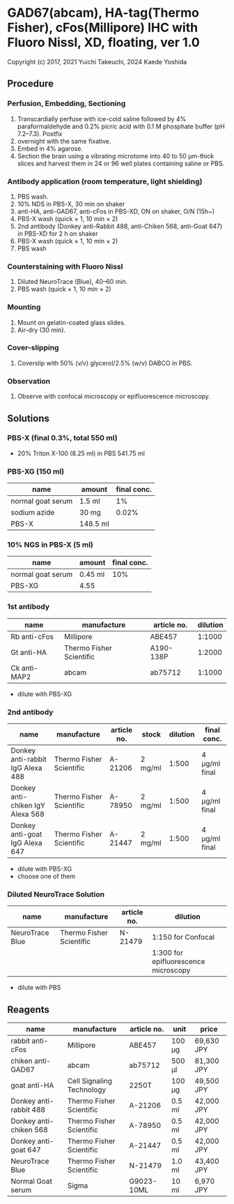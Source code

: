 # GAD67(abcam), HA-tag(Thermo Fisher), cFos(Millipore) IHC with Fluoro Nissl, XD, floating, ver 1.0
Copyright (c) 2017, 2021 Yuichi Takeuchi, 2024 Kaede Yoshida

## Procedure
### Perfusion, Embedding, Sectioning
1. Transcardially perfuse with ice-cold saline followed by 4% paraformaldehyde and 0.2% picric acid with 0.1 M phosphate buffer (pH 7.2–7.3). Postfix
2. overnight with the same fixative.
3. Embed in 4% agarose.
4. Section the brain using a vibrating microtome into 40 to 50 µm-thick slices and harvest them in 24 or 96 well plates containing saline or PBS.

### Antibody application (room temperature, light shielding)
1. PBS wash.
2. 10% NDS in PBS-X, 30 min on shaker
3. anti-HA, anti-GAD67, anti-cFos in PBS-XD, ON on shaker, O/N (15h~)
4. PBS-X wash (quick × 1, 10 min × 2)
5. 2nd antibody (Donkey anti-Rabbit 488, anti-Chiken 568, anti-Goat 647) in PBS-XD for 2 h on shaker
6. PBS-X wash (quick × 1, 10 min × 2)
7. PBS wash

### Counterstaining with Fluoro Nissl
1. Diluted NeuroTrace (Blue), 40–60 min.
1. PBS wash (quick × 1, 10 min × 2)

### Mounting
1. Mount on gelatin-coated glass slides.
1. Air-dry (30 min).

### Cover-slipping
1. Coverslip with 50% (v/v) glycerol/2.5% (w/v) DABCO in PBS.

### Observation
1. Observe with confocal microscopy or epifluorescence microscopy.

## Solutions
### PBS-X (final 0.3%, total 550 ml)
- 20% Triton X-100 (8.25 ml) in PBS 541.75 ml

### PBS-XG (150 ml)
| name              | amount   | final conc. |
| ----------------- | -------- | ----------- |
| normal goat serum | 1.5 ml   | 1%          |
| sodium azide      | 30 mg    | 0.02%       |
| PBS-X             | 148.5 ml |             |


### 10% NGS in PBS-X (5 ml)
| name              | amount  | final conc. |
| ----------------- | ------- | ----------- |
| normal goat serum | 0.45 ml | 10%         |
| PBS-XG            | 4.55    |             |

### 1st antibody
| name           | manufacture              | article no. | dilution |
| -------------- | ----------------------   | ----------- | -------- |
| Rb anti-cFos   | Millipore                | ABE457      | 1:1000   |
| Gt anti-HA     | Thermo Fisher Scientific | A190-138P   | 1:2000   |
| Ck anti-MAP2   | abcam                    | ab75712     | 1:1000   |

- dilute with PBS-XG

### 2nd antibody
| name                             | manufacture              | article no. | stock   | dilution | final conc.   |
| ------------------------------   | ------------------------ | ----------- | ------- | -------- | ------------- |
| Donkey anti-rabbit IgG Alexa 488 | Thermo Fisher Scientific | A-21206     | 2 mg/ml | 1:500    | 4 µg/ml final |
| Donkey anti-chiken IgY Alexa 568 | Thermo Fisher Scientific | A-78950     | 2 mg/ml | 1:500    | 4 µg/ml final |
| Donkey anti-goat IgG Alexa 647   | Thermo Fisher Scientific | A-21447     | 2 mg/ml | 1:500    | 4 µg/ml final |

- dilute with PBS-XG
- choose one of them

### Diluted NeuroTrace Solution
| name            | manufacture              | article no. | dilution                             |
| --------------- | ------------------------ | ----------- | ------------------------------------ |
| NeuroTrace Blue | Thermo Fisher Scientific | N-21479     | 1:150 for Confocal                   |
|                 |                          |             | 1:300 for epifluorescence microscopy |

- dilute with PBS

## Reagents
| name                   | manufacture              | article no. | unit   | price      |
| ---------------------- | ------------------------ | ----------- | ------ | ---------- |
| rabbit anti-cFos       | Millipore                | ABE457      | 100 µg | 69,630 JPY |
| chiken anti-GAD67      | abcam                    | ab75712     | 500 µl | 81,300 JPY |
| goat anti-HA           | Cell Signaling Technology| 2250T       | 100 µg | 49,500 JPY |
| Donkey anti-rabbit 488 | Thermo Fisher Scientific | A-21206     | 0.5 ml | 42,000 JPY |
| Donkey anti-chiken 568 | Thermo Fisher Scientific | A-78950     | 0.5 ml | 42,000 JPY |
| Donkey anti-goat 647   | Thermo Fisher Scientific | A-21447     | 0.5 ml | 42,000 JPY |
| NeuroTrace Blue        | Thermo Fisher Scientific | N-21479     | 1.0 ml | 43,400 JPY |
| Normal Goat serum      | Sigma                    | G9023-10ML  | 10 ml  | 6,970 JPY  |
